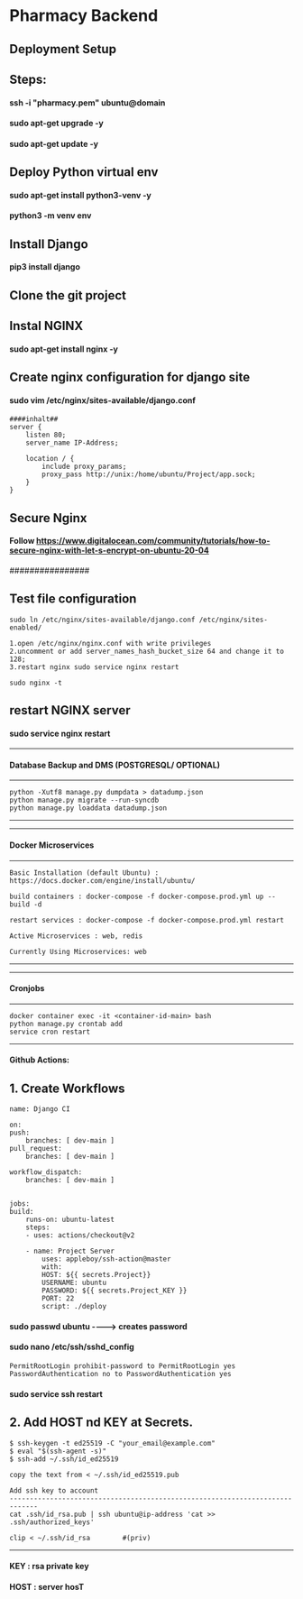 
# Pharmacy Backend
## Deployment Setup

## Steps:

#### ssh -i "pharmacy.pem" ubuntu@domain

#### sudo apt-get upgrade -y
#### sudo apt-get update -y

## Deploy Python virtual env
#### sudo apt-get install python3-venv -y
#### python3 -m venv env

## Install Django
#### pip3 install django

## Clone the git project

## Instal NGINX
#### sudo apt-get install nginx -y

## Create nginx configuration for django site
####     sudo vim /etc/nginx/sites-available/django.conf

    ####inhalt##
    server {
        listen 80;
        server_name IP-Address;

        location / {
            include proxy_params;
            proxy_pass http://unix:/home/ubuntu/Project/app.sock;
        }       
    }

## Secure Nginx
####  Follow https://www.digitalocean.com/community/tutorials/how-to-secure-nginx-with-let-s-encrypt-on-ubuntu-20-04

################

## Test file configuration

    sudo ln /etc/nginx/sites-available/django.conf /etc/nginx/sites-enabled/

    1.open /etc/nginx/nginx.conf with write privileges
    2.uncomment or add server_names_hash_bucket_size 64 and change it to 128;
    3.restart nginx sudo service nginx restart

    sudo nginx -t


## restart NGINX server
#### sudo service nginx restart

-------------------------------------------------
#### Database Backup and DMS (POSTGRESQL/ OPTIONAL)
------------------------------------
    python -Xutf8 manage.py dumpdata > datadump.json
    python manage.py migrate --run-syncdb
    python manage.py loaddata datadump.json
-------------------------------------------------

-------------------------------------------------
#### Docker Microservices
------------------------------------

    Basic Installation (default Ubuntu) : https://docs.docker.com/engine/install/ubuntu/

    build containers : docker-compose -f docker-compose.prod.yml up --build -d

    restart services : docker-compose -f docker-compose.prod.yml restart

    Active Microservices : web, redis

    Currently Using Microservices: web
-------------------------------------------------

-------------------------------------------------
#### Cronjobs
------------------------------------
    docker container exec -it <container-id-main> bash
    python manage.py crontab add
    service cron restart
-------------------------------------------------

#### Github Actions:

## 1. Create Workflows

    name: Django CI

    on:
    push:
        branches: [ dev-main ]
    pull_request:
        branches: [ dev-main ]

    workflow_dispatch:
        branches: [ dev-main ]
    

    jobs:
    build:
        runs-on: ubuntu-latest
        steps:
        - uses: actions/checkout@v2

        - name: Project Server
            uses: appleboy/ssh-action@master
            with:
            HOST: ${{ secrets.Project}}
            USERNAME: ubuntu
            PASSWORD: ${{ secrets.Project_KEY }}
            PORT: 22
            script: ./deploy

#### sudo passwd ubuntu ----> creates password

#### sudo nano /etc/ssh/sshd_config
    PermitRootLogin prohibit-password to PermitRootLogin yes 
    PasswordAuthentication no to PasswordAuthentication yes

#### sudo service ssh restart

## 2. Add HOST nd KEY at Secrets.

    $ ssh-keygen -t ed25519 -C "your_email@example.com"
    $ eval "$(ssh-agent -s)"
    $ ssh-add ~/.ssh/id_ed25519

    copy the text from < ~/.ssh/id_ed25519.pub

    Add ssh key to account
    -----------------------------------------------------------------------------
    cat .ssh/id_rsa.pub | ssh ubuntu@ip-address 'cat >> .ssh/authorized_keys'

    clip < ~/.ssh/id_rsa        #(priv)
------------------------------------------------------------------------------
#### KEY : rsa private key
#### HOST : server hosT